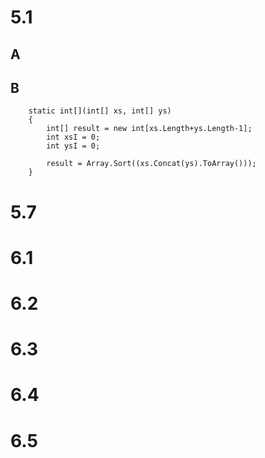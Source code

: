 # 5.1
## A

## B

```Csharp
    static int[](int[] xs, int[] ys)
    {
        int[] result = new int[xs.Length+ys.Length-1];
        int xsI = 0;
        int ysI = 0;
        
        result = Array.Sort((xs.Concat(ys).ToArray()));
    }
```

# 5.7

# 6.1

# 6.2

# 6.3

# 6.4

# 6.5